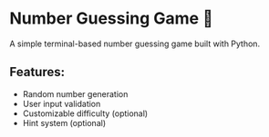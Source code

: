 # Number Guessing Game 🎯

A simple terminal-based number guessing game built with Python.

## Features:
- Random number generation
- User input validation
- Customizable difficulty (optional)
- Hint system (optional)
